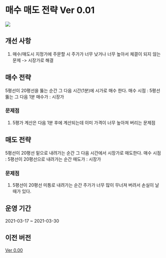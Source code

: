 # 매수 매도 전략 Ver 0.01
<img src="https://user-images.githubusercontent.com/55151796/111038124-a3890d80-846a-11eb-8bd8-f258c7b339aa.png">

## 개선 사항
1. 매수/매도시 지정가에 주문할 시 주가가 너무 낮거나 너무 높아서 체결이 되지 않는 문제 -> 시장가로 해결

## 매수 전략
5평선이 20평선을 뚫는 순간 그 다음 시간(1분)에 시가로 매수 한다.
매수 시점 : 5평선 뚫는 그 다음 1분
매수가 : 시장가

### 문제점
1. 5평가 계산은 다음 1분 후에 계산되는데 이미 가격이 너무 높아져 버리는 문제점 


## 매도 전략
5평선이 20평선 밑으로 내려가는 순간 그 다음 시간에서 시장가로 매도한다.
매수 시점 : 5평선이 20평선으로 내려가는 순간
매도가 : 시장가

### 문제점
1. 5평선이 20평선 미틍로 내려가는 순간 주가가 너무 많이 무너져 버려서 손실이 날 때가 있다.

## 운영 기간
2021-03-17 ~ 2021-03-30

## 이전 버전
[Ver 0.00](https://github.com/E-know/AutoKStock/blob/main/strategy/ver0.00.md)

